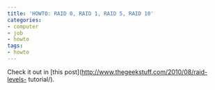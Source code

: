 ```yaml
---
title: 'HOWTO: RAID 0, RAID 1, RAID 5, RAID 10'
categories:
- computer
- job
- howto
tags:
- howto
---
```

Check it out in [this post](http://www.thegeekstuff.com/2010/08/raid-levels-
tutorial/).

